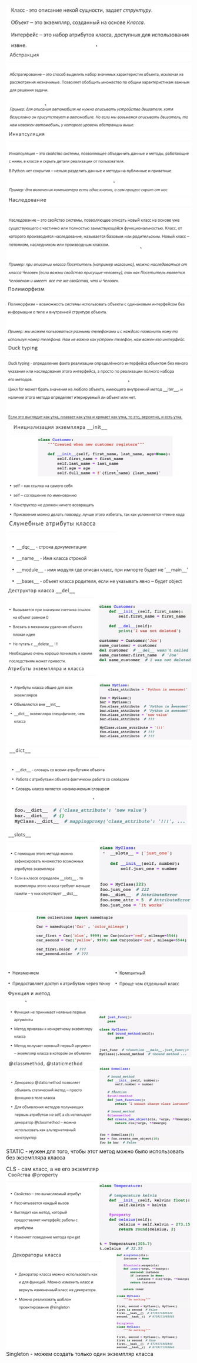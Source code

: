 ![img.png](imgs/img.png)
![img_1.png](imgs/img_1.png)
![img_2.png](imgs/img_2.png)
![img_3.png](imgs/img_3.png)
![img_4.png](imgs/img_4.png)
![img_5.png](imgs/img_5.png)
![img_6.png](imgs/img_6.png)
![img_7.png](imgs/img_7.png)
![img_8.png](imgs/img_8.png)
![img_9.png](imgs/img_9.png)
![img_10.png](imgs/img_10.png)
![img_11.png](imgs/img_11.png)
![img_12.png](imgs/img_12.png)
![img_13.png](imgs/img_13.png)
![img_14.png](imgs/img_14.png)
STATIC - нужен для того, чтобы этот метод можно было использовать
без экземпляра класса

CLS - сам класс, а не его экземпляр 
![img_15.png](imgs/img_15.png)
![img_16.png](imgs/img_16.png)
Singleton - можем создать только один экземпляр класса
